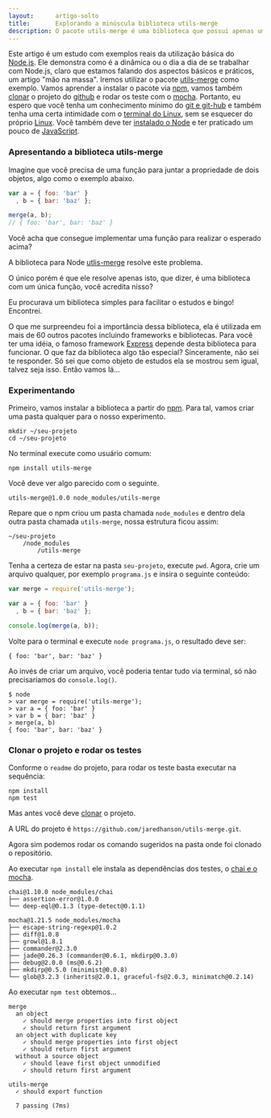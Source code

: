 ```yaml
---
layout:      artigo-solto
title:       Explorando a minúscula biblioteca utils-merge
description: O pacote utils-merge é uma biblioteca que possui apenas uma função e será objeto de estudos nesta matéria.
---
```


Este artigo é um estudo com exemplos reais da utilização básica do [Node.js](/node.js/).
Ele demonstra como é a dinâmica ou o dia a dia de se trabalhar com Node.js, claro que estamos falando dos aspectos 
básicos e práticos, um artigo "mão na massa". 
Iremos utilizar o pacote [utils-merge](https://www.npmjs.com/package/utils-merge) como exemplo.
Vamos aprender a instalar o pacote via [npm](/linux/instalando-npm/), vamos também [clonar](/git/git-clone/) o projeto
do [github](/git/) e rodar os teste com o [mocha](/node.js/testando-javascript-com-o-mocha/).
Portanto, eu espero que você tenha um conhecimento mínimo do [git e git-hub](/git/) e também tenha uma certa intimidade 
com o [terminal do Linux](http://www.hardware.com.br/livros/linux/usando-terminal.html), sem se esquecer 
do próprio [Linux](/linux/). Você também deve ter [instalado o Node](/linux/instalando-nodejs/) e ter 
praticado um pouco de [JavaScript](/javascript/).



### Apresentando a biblioteca utils-merge

Imagine que você precisa de uma função para juntar a propriedade de dois objetos, algo como o exemplo abaixo.

```javascript
var a = { foo: 'bar' }
  , b = { bar: 'baz' };

merge(a, b);
// { foo: 'bar', bar: 'baz' }
```

Você acha que consegue implementar uma função para realizar o esperado acima?

A biblioteca para Node [utlis-merge](https://github.com/jaredhanson/utils-merge) resolve este problema.

O único porém é que ele resolve apenas isto, que dizer, é uma biblioteca com um única função, você acredita nisso?

Eu procurava um biblioteca simples para facilitar o estudos e bingo! Encontrei.

O que me surpreendeu foi a importância dessa biblioteca, ela é utilizada em mais de 60 outros pacotes incluindo 
frameworks e bibliotecas. Para você ter uma idéia, o famoso framework [Express](http://expressjs.com/)
depende desta biblioteca para funcionar. O que faz da biblioteca algo tão especial? Sinceramente, não sei te responder.
Só sei que como objeto de estudos ela se mostrou sem igual, talvez seja isso. Então vamos lá...




### Experimentando

Primeiro, vamos instalar a biblioteca a partir do [npm](/linux/instalando-npm/). Para tal, vamos criar uma pasta qualquer
para o nosso experimento.

    mkdir ~/seu-projeto
    cd ~/seu-projeto

No terminal execute como usuário comum:

    npm install utils-merge

Você deve ver algo parecido com o seguinte.

    utils-merge@1.0.0 node_modules/utils-merge

Repare que o npm criou um pasta chamada `node_modules` e dentro dela outra pasta chamada `utils-merge`, nossa estrutura ficou assim:

    ~/seu-projeto
        /node_modules
            /utils-merge
    
Tenha a certeza de estar na pasta `seu-projeto`, execute `pwd`. Agora, crie um arquivo qualquer, por exemplo 
`programa.js` e insira o seguinte conteúdo:

```javascript
var merge = require('utils-merge');

var a = { foo: 'bar' }
  , b = { bar: 'baz' };

console.log(merge(a, b));
```

Volte para o terminal e execute `node programa.js`, o resultado deve ser:

    { foo: 'bar', bar: 'baz' }

Ao invés de criar um arquivo, você poderia tentar tudo via terminal, só não precisaríamos do `console.log()`.

    $ node
    > var merge = require('utils-merge');
    > var a = { foo: 'bar' }
    > var b = { bar: 'baz' }
    > merge(a, b)
    { foo: 'bar', bar: 'baz' }


### Clonar o projeto e rodar os testes

Conforme o `readme` do projeto, para rodar os teste basta executar na sequência:

    npm install
    npm test

Mas antes você deve [clonar](/git/git-clone/) o projeto.

A URL do projeto é `https://github.com/jaredhanson/utils-merge.git`.

Agora sim podemos rodar os comando sugeridos na pasta onde foi clonado o repositório.

Ao executar `npm install` ele instala as dependências dos testes, o [chai e o mocha](/node.js/testando-javascript-com-o-mocha/).

    chai@1.10.0 node_modules/chai
    ├── assertion-error@1.0.0
    └── deep-eql@0.1.3 (type-detect@0.1.1)

    mocha@1.21.5 node_modules/mocha
    ├── escape-string-regexp@1.0.2
    ├── diff@1.0.8
    ├── growl@1.8.1
    ├── commander@2.3.0
    ├── jade@0.26.3 (commander@0.6.1, mkdirp@0.3.0)
    ├── debug@2.0.0 (ms@0.6.2)
    ├── mkdirp@0.5.0 (minimist@0.0.8)
    └── glob@3.2.3 (inherits@2.0.1, graceful-fs@2.0.3, minimatch@0.2.14)


Ao executar `npm test` obtemos...

    merge
      an object
        ✓ should merge properties into first object 
        ✓ should return first argument 
      an object with duplicate key
        ✓ should merge properties into first object 
        ✓ should return first argument 
      without a source object
        ✓ should leave first object unmodified 
        ✓ should return first argument 

    utils-merge
      ✓ should export function 

      7 passing (7ms)


